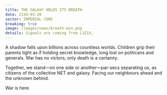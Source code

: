 ```yaml
---
title: THE GALAXY HOLDS ITS BREATH
date: 2134-03-20
sector: IMPERIAL CORE
breaking: true
image: /images/news/breath-min.png
details: Signals are coming from L1Z1X, 
---
```


A shadow falls upon billions across countless worlds. Children grip their parents tight as if holding secret knowledge, long lost on politicans and generals. War has no victors; only death is a certainty.

Together, we stand—on one side or another—par-secs separating us, as citizens of the collective NET and galaxy. Facing our neighbours ahead and the unknown behind.

War is here.


